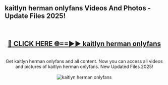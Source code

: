 <h2>kaitlyn herman onlyfans Videos And Photos - Update Files 2025!</h2>
<br>
<div align="center">
<h2><a href="https://linkcuts.com/hfmhzwbr" rel="nofollow">🔴 CLICK HERE 🌐==►► kaitlyn herman onlyfans</a></h2>
<br>
Get kaitlyn herman onlyfans and all content. Now you can access all videos and pictures of kaitlyn herman onlyfans. New Updated Files 2025!
<br>
<br>
<a href="https://linkcuts.com/hfmhzwbr" rel="nofollow" data-target="animated-image.originalLink"><img src="https://i.ibb.co.com/WyWwxjT/player-gif2.gif" alt="kaitlyn herman onlyfans" style="max-width: 100%; display: inline-block;" data-target="animated-image.originalImage"></a>
</div>
<br>